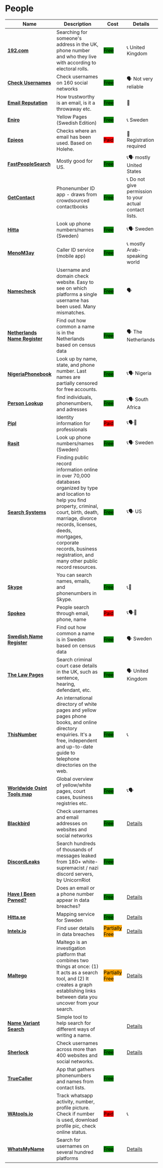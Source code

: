 # People

| Name | Description | Cost | Details |
| --- | --- | --- | --- |
| [**192.com**](http://www.192.com/) | Searching for someone's address in the UK, phone number and who they live with according to electoral rolls. | <mark style="background-color:green;">Free</mark> | 📞 United Kingdom |
| [**Check Usernames**](https://checkusernames.com/) | Check usernames on 160 social networks | <mark style="background-color:green;">Free</mark> | 🗣️ Not very reliable |
| [**Email Reputation**](https://emailrep.io/) | How trustworthy is an email, is it a throwaway etc. | <mark style="background-color:green;">Free</mark> | 📧  |
| [**Eniro**](https://www.eniro.se/) | Yellow Pages (Swedish Edition) | <mark style="background-color:green;">Free</mark> | 📞 Sweden |
| [**Epieos**](https://tools.epieos.com/holehe.php) | Checks where an email has been used. Based on Holehe. | <mark style="background-color:red;">Paid</mark> | 📧 Registration required |
| [**FastPeopleSearch**](http://fastpeoplesearch.com/) | Mostly good for US. | <mark style="background-color:green;">Free</mark> | 📞🗣️ mostly United States |
| [**GetContact**](https://www.getcontact.com/en/) | Phonenumber ID app - draws from crowdsourced contactbooks | <mark style="background-color:green;">Free</mark> | 📞 Do not give permission to your actual contact lists. |
| [**Hitta**](https://www.hitta.se/) | Look up phone numbers/names (Sweden) | <mark style="background-color:green;">Free</mark> | 📞🗣️ Sweden |
| [**MenoM3ay**](https://play.google.com/store/apps/details?id=com.okdme.menoma3ay\&hl=en\_CA\&gl=US) | Caller ID service (mobile app) | <mark style="background-color:green;">Free</mark> | 📞 mostly Arab-speaking world |
| [**Namecheck**](http://namechk.com/) | Username and domain check website. Easy to see on which platforms a single username has been used. Many mismatches. | <mark style="background-color:green;">Free</mark> | 🗣️  |
| [**Netherlands Name Register**](https://www.meertens.knaw.nl/nvb/naam/is/Giancarlo) | Find out how common a name is in the Netherlands based on census data | <mark style="background-color:green;">Free</mark> | 🗣️ The Netherlands |
| [**NigeriaPhonebook**](https://nigeriaphonebook.com/) | Look up by name, state, and phone number. Last names are partially censored for free accounts. | <mark style="background-color:green;">Free</mark> | 📞🗣️ Nigeria |
| [**Person Lookup**](https://personlookup.co.za/) | find individuals, phonenumbers, and adresses | <mark style="background-color:green;">Free</mark> | 📞🗣️ South Africa |
| [**Pipl**](http://pipl.com/) | Identity information for professionals | <mark style="background-color:red;">Paid</mark> | 📞🗣️📧  |
| [**Rasit**](https://www.ratsit.se/) | Look up phone numbers/names (Sweden) | <mark style="background-color:green;">Free</mark> | 📞🗣️ Sweden |
| [**Search Systems**](https://publicrecords.searchsystems.net/) | Finding public record information online in over 70,000 databases organized by type and location to help you find property, criminal, court, birth, death, marriage, divorce records, licenses, deeds, mortgages, corporate records, business registration, and many other public record resources. | <mark style="background-color:green;">Free</mark> | 📞🗣️ US |
| [**Skype**]() | You can search names, emails, and phonenumbers in Skype. | <mark style="background-color:green;">Free</mark> | 📞📧  |
| [**Spokeo**](http://spokeo.com/) | People search through email, phone, name | <mark style="background-color:red;">Paid</mark> | 📞🗣️📧  |
| [**Swedish Name Register**](https://scb.se/hitta-statistik/sverige-i-siffror/namnsok/) | Find out how common a name is in Sweden based on census data | <mark style="background-color:green;">Free</mark> | 🗣️ Sweden |
| [**The Law Pages**](https://www.thelawpages.com/court-cases/court-case-search.php?mode=1) | Search criminal court case details in the UK, such as sentence, hearing, defendant, etc. | <mark style="background-color:green;">Free</mark> | 🗣️ United Kingdom |
| [**ThisNumber**](https://sur.ly/o/numberway.com/AA000014) | An international directory of white pages and yellow pages phone books, and online directory enquiries. It's a free, independent and up-to-date guide to telephone directories on the web. | <mark style="background-color:green;">Free</mark> | 📞  |
| [**Worldwide Osint Tools map**](https://cipher387.github.io/osintmap/) | Global overview of yellow/white pages, court cases, business registries etc. | <mark style="background-color:green;">Free</mark> | 📞🗣️  |
| [**Blackbird**](https://github.com/p1ngul1n0/blackbird) | Check usernames and email addresses on websites and social networks | <mark style="background-color:green;">Free</mark> | [Details](../tools/blackbird/README.md) |
| [**DiscordLeaks**](https://discordleaks.unicornriot.ninja/discord/server/) | Search hundreds of thousands of messages leaked from 180+ white-supremacist / nazi discord servers, by UnicornRiot | <mark style="background-color:green;">Free</mark> |  |
| [**Have I Been Pwned?**](https://haveibeenpwned.com/) | Does an email or a phone number appear in data breaches? | <mark style="background-color:green;">Free</mark> | [Details](../tools/have-i-been-pwned/README.md) |
| [**Hitta.se**](https://www.hitta.se/) | Mapping service for Sweden | <mark style="background-color:green;">Free</mark> | [Details](../tools/hitta.se/README.md) |
| [**Intelx.io**](http://intelx.io/) | Find user details in data breaches | <mark style="background-color:orange;">Partially Free</mark> | [Details](../tools/intelx.io/README.md) |
| [**Maltego**](https://www.maltego.com/) | Maltego is an investigation platform that combines two things at once: (1) It acts as a search tool, and (2) It creates a graph establishing links between data you uncover from your search. | <mark style="background-color:orange;">Partially Free</mark> | [Details](../tools/maltego/README.md) |
| [**Name Variant Search**](https://bellingcat.github.io/name-variant-search/) | Simple tool to help search for different ways of writing a name. |  | [Details](../tools/name-variant-search/README.md) |
| [**Sherlock**](https://github.com/sherlock-project/sherlock) | Check usernames across more than 400 websites and social networks. | <mark style="background-color:green;">Free</mark> | [Details](../tools/sherlock/README.md) |
| [**TrueCaller**](https://www.truecaller.com/) | App that gathers phonenumbers and names from contact lists. | <mark style="background-color:green;">Free</mark> |  |
| [**WAtools.io**](http://watools.io/) | Track whatsapp activity, number, profile picture. Check if number is used, download profile pic, check online status. | <mark style="background-color:red;">Paid</mark> | 📞  |
| [**WhatsMyName**](https://whatsmyname.app/) | Search for usernames on several hundred platforms | <mark style="background-color:green;">Free</mark> | [Details](../tools/whats-my-name/README.md) |